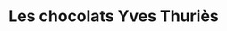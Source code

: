 ---
title: "Les chocolats Yves Thuriès"
url: /saint-leu-la-foret/les-chocolats-yves-thuries/
shop: commodité
---